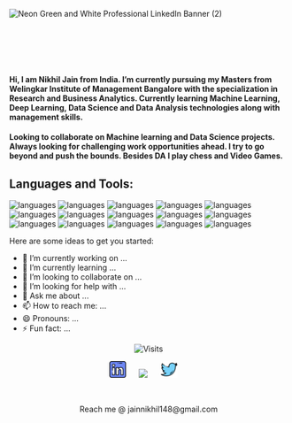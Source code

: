 ![Neon Green and White Professional LinkedIn Banner (2)](https://user-images.githubusercontent.com/83585688/130233313-fe187199-556d-437b-8450-5e282a0801b8.gif)

<br>
<br>
<br>
<br>


#### Hi, I am Nikhil Jain from India. I’m currently pursuing my Masters from Welingkar Institute of Management Bangalore with the specialization in Research and Business Analytics. Currently learning Machine Learning, Deep Learning, Data Science and Data Analysis technologies along with management skills.
#### Looking to collaborate on Machine learning and Data Science projects. Always looking for challenging work opportunities ahead. I try to go beyond and push the bounds. Besides DA I play chess and Video Games.

## Languages and Tools:

![languages](https://img.shields.io/static/v1?label=&message=Python&color=555&style=for-the-badge)
![languages](https://img.shields.io/static/v1?label=&message=Python&color=555&style=social&?logoWidth=80)
![languages](https://img.shields.io/static/v1?label=&message=Python&color=555&style=plastic)
![languages](https://img.shields.io/static/v1?label=&message=Python&color=555&style=flat-square)
![languages](https://img.shields.io/static/v1?label=&message=Python&color=555&style=flat-square)
![languages](https://img.shields.io/static/v1?label=&message=Python&color=555&style=flat-square)
![languages](https://img.shields.io/static/v1?label=&message=Python&color=555&style=flat-square)
![languages](https://img.shields.io/static/v1?label=&message=Python&color=555&style=flat-square)
![languages](https://img.shields.io/static/v1?label=&message=Python&color=555&style=flat-square)
![languages](https://img.shields.io/static/v1?label=&message=Python&color=555&style=flat-square)
![languages](https://img.shields.io/static/v1?label=&message=Python&color=555&style=flat-square)
![languages](https://img.shields.io/static/v1?label=&message=Python&color=555&style=flat-square)
![languages](https://img.shields.io/static/v1?label=&message=Python&color=555&style=flat-square)
![languages](https://img.shields.io/static/v1?label=&message=Python&color=555&style=flat-square)
![languages](https://img.shields.io/static/v1?label=&message=Python&color=555&style=flat-square)



Here are some ideas to get you started:

- 🔭 I’m currently working on ...
- 🌱 I’m currently learning ...
- 👯 I’m looking to collaborate on ...
- 🤔 I’m looking for help with ...
- 💬 Ask me about ...
- 📫 How to reach me: ...
- 😄 Pronouns: ...
- ⚡ Fun fact: ...


<p align="middle">
<img src="https://komarev.com/ghpvc/?username=nikhil-jnn" alt="Visits"/>

<p align="middle">
<a href="https://www.linkedin.com/in/nikhiljain148/" target="_blank"><img height="30" src="https://raw.githubusercontent.com/AbhishekMaira10/AbhishekMaira10/master/linkedin.png?raw=true"></a>&nbsp;&nbsp;&nbsp;&nbsp;&nbsp;
<a href="https://www.instagram.com/nikhil.jnn/" target="_blank"><img height="30" src="https://image.flaticon.com/icons/svg/725/725278.svg"></a>&nbsp;&nbsp;&nbsp;&nbsp;&nbsp;
<a href="https://twitter.com/nikhiljain148" target="_blank"><img height="30" src="https://raw.githubusercontent.com/AbhishekMaira10/AbhishekMaira10/master/Resources/png/twitter.png?raw=true"></a>&nbsp;&nbsp;&nbsp;&nbsp;&nbsp;
</p>
<br>
<p align="middle">
<a = "">Reach me @ jainnikhil148@gmail.com </a> 
